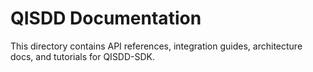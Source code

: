 # QISDD Documentation

This directory contains API references, integration guides, architecture docs, and tutorials for QISDD-SDK. 